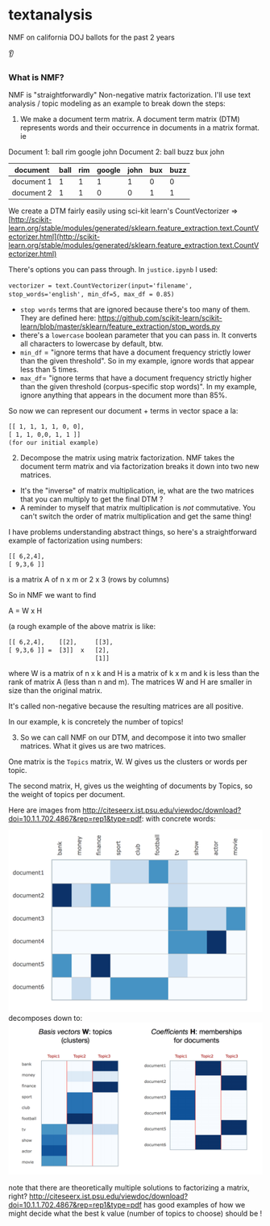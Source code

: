 # textanalysis

NMF on california DOJ ballots for the past 2 years

:ear:

### What is NMF?

NMF is "straightforwardly" Non-negative matrix factorization. I'll use text analysis / topic modeling as an example to break down the steps:

1. We make a document term matrix. A document term matrix (DTM) represents words and their occurrence in documents in a matrix format. ie

Document 1: ball rim google john
Document 2: ball buzz bux john


document | ball | rim | google | john | bux | buzz |
---------|------|-----|--------|------|-----|-----|
document 1 | 1 |   1 |   1|        1 |  0|  0
document 2| 1 | 1| 0 | 0| 1 | 1


We create a DTM fairly easily using sci-kit learn's CountVectorizer =>  [http://scikit-learn.org/stable/modules/generated/sklearn.feature_extraction.text.CountVectorizer.html](http://scikit-learn.org/stable/modules/generated/sklearn.feature_extraction.text.CountVectorizer.html)

There's options you can pass through. In `justice.ipynb` I used:

`
vectorizer = text.CountVectorizer(input='filename', stop_words='english', min_df=5, max_df = 0.85)
`

- `stop words` terms that are ignored because there's too many of them. They are defined here: https://github.com/scikit-learn/scikit-learn/blob/master/sklearn/feature_extraction/stop_words.py
- there's a `lowercase` boolean parameter that you can pass in. It converts all characters to lowercase by default, btw.
- `min_df` = "ignore terms that have a document frequency strictly lower than the given threshold". So in my example, ignore words that appear less than 5 times.
- `max_df`= "ignore terms that have a document frequency strictly higher than the given threshold (corpus-specific stop words)". In my example, ignore anything that appears in the document more than 85%.

So now we can represent our document + terms in vector space a la:
```
[[ 1, 1, 1, 1, 0, 0],
[ 1, 1, 0,0, 1, 1 ]]
(for our initial example)
```

2. Decompose the matrix using matrix factorization. NMF takes the document term matrix and via factorization breaks it down into two new matrices.

- It's the "inverse" of matrix multiplication, ie, what are the two matrices that you can multiply to get the final DTM ?
- A reminder to myself that matrix multiplication is *not* commutative. You can't switch the order of matrix multiplication and get the same thing!

I have problems understanding abstract things, so here's a straightforward example of factorization using numbers:

```
[[ 6,2,4],
[ 9,3,6 ]]
```
is a matrix A of n x m or 2 x 3 (rows by columns)

So in NMF we want to find

A = W x H

(a rough example of the above matrix is like:

```
[[ 6,2,4],    [[2],     [[3],
[ 9,3,6 ]] =  [3]]  x   [2],
                        [1]]  
```

where W is a matrix of n x k
and H is a matrix of k x m
and k is less than the rank of matrix A (less than n and m).
The matrices W and H are smaller in size than the original matrix.

It's called non-negative because the resulting matrices are all positive.

In our example, k is concretely the number of topics!

3. So we can call NMF on our DTM, and decompose it into two smaller matrices. What it gives us are two matrices.

One matrix is the `Topics` matrix, W. W gives us the clusters or words per topic.

The second matrix, H, gives us the weighting of documents by Topics, so the weight of topics per document.

Here are images from http://citeseerx.ist.psu.edu/viewdoc/download?doi=10.1.1.702.4867&rep=rep1&type=pdf: with concrete words:

![img](https://github.com/xrwang/textanalysis/blob/master/Screen%20Shot%202017-10-10%20at%2011.54.56%20AM.png)
decomposes down to:
![img](https://github.com/xrwang/textanalysis/blob/master/Screen%20Shot%202017-10-10%20at%2011.55.02%20AM.png)

note that there are theoretically multiple solutions to factorizing a matrix, right? http://citeseerx.ist.psu.edu/viewdoc/download?doi=10.1.1.702.4867&rep=rep1&type=pdf has good examples of how we might decide what the best k value (number of topics to choose) should be !
